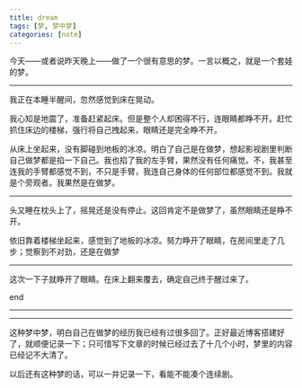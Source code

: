 ```yaml
---
title: dream
tags: [梦, 梦中梦]
categories: [note]
---
```


今天——或者说昨天晚上——做了一个很有意思的梦。一言以概之，就是一个套娃的梦。

<!-- more -->

---

我正在本睡半醒间，忽然感觉到床在晃动。

我心知是地震了，准备赶紧起床。但是整个人却困得不行，连眼睛都睁不开。赶忙抓住床边的楼梯，强行将自己拽起来，眼睛还是完全睁不开。

从床上坐起来，没有脚碰到地板的冰凉。明白了自己是在做梦，想起影视剧里判断自己做梦都是掐一下自己。我也掐了我的左手臂，果然没有任何痛觉。不，我甚至连我的手臂都感觉不到，不只是手臂，我连自己身体的任何部位都感觉不到。我就是个旁观者。我果然是在做梦。

----

头又睡在枕头上了，摇晃还是没有停止。这回肯定不是做梦了，虽然眼睛还是睁不开。

依旧靠着楼梯坐起来，感觉到了地板的冰凉。努力睁开了眼睛，在房间里走了几步；觉察到不对劲，还是在做梦

---

这次一下子就睁开了眼睛。在床上翻来覆去，确定自己终于醒过来了。



end

---

---

这种梦中梦，明白自己在做梦的经历我已经有过很多回了。正好最近博客搭建好了，就顺便记录一下；只可惜写下文章的时候已经过去了十几个小时，梦里的内容已经记不大清了。

以后还有这种梦的话，可以一并记录一下，看能不能凑个连续剧。








